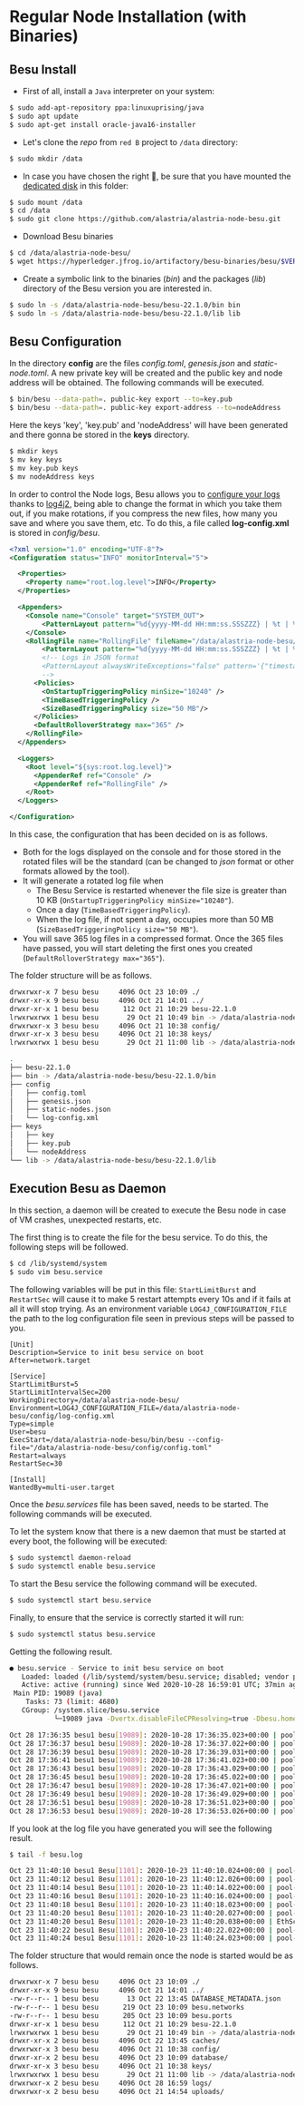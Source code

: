 # Regular Node Installation (with Binaries)

## Besu Install

* First of all, install a `Java` interpreter on your system:

```sh
$ sudo add-apt-repository ppa:linuxuprising/java
$ sudo apt update
$ sudo apt-get install oracle-java16-installer
```

* Let's clone the _repo_ from `red B` project to `/data` directory:

```sh
$ sudo mkdir /data
```

* In case you have chosen the right :pill:, be sure that you have mounted the [dedicated disk](docs/mount-dedicated-disk.md) in this folder:

```sh
$ sudo mount /data
$ cd /data
$ sudo git clone https://github.com/alastria/alastria-node-besu.git
```

* Download Besu binaries

```sh
$ cd /data/alastria-node-besu/
$ wget https://hyperledger.jfrog.io/artifactory/besu-binaries/besu/$VERSION_BESU/besu-22.1.0.tar.gz -O - | tar -xz
```

* Create a symbolic link to the binaries (_bin_) and the packages (_lib_) directory of the Besu version you are interested in.

```sh
$ sudo ln -s /data/alastria-node-besu/besu-22.1.0/bin bin
$ sudo ln -s /data/alastria-node-besu/besu-22.1.0/lib lib
```

## Besu Configuration

In the directory **config** are the files _config.toml_, _genesis.json_ and _static-node.toml_. A new private key will be created and the public key and node address will be obtained. The following commands will be executed.

```sh
$ bin/besu --data-path=. public-key export --to=key.pub
$ bin/besu --data-path=. public-key export-address --to=nodeAddress
```

Here the keys 'key', 'key.pub' and 'nodeAddress' will have been generated and there gonna be stored in the **keys** directory.

```sh
$ mkdir keys
$ mv key keys
$ mv key.pub keys
$ mv nodeAddress keys
```

In order to control the Node logs, Besu allows you to [configure your logs](https://besu.hyperledger.org/en/1.3.0-rc1/HowTo/Troubleshoot/Logging/) thanks to [log4j2](https://logging.apache.org/log4j/2.x/manual/configuration.html), being able to change the format in which you take them out, if you make rotations, if you compress the new files, how many you save and where you save them, etc. To do this, a file called **log-config.xml** is stored in _config/besu_.

```xml
<?xml version="1.0" encoding="UTF-8"?>
<Configuration status="INFO" monitorInterval="5">

  <Properties>
    <Property name="root.log.level">INFO</Property>
  </Properties>

  <Appenders>
    <Console name="Console" target="SYSTEM_OUT">
        <PatternLayout pattern="%d{yyyy-MM-dd HH:mm:ss.SSSZZZ} | %t | %-5level | %c{1} | %msg %throwable{short.message}%n" />
    </Console>
    <RollingFile name="RollingFile" fileName="/data/alastria-node-besu/logs/besu.log" filePattern="/data/alastria-node-besu/logs/besu-%d{yyyyMMdd}-%i.log.gz" >
        <PatternLayout pattern="%d{yyyy-MM-dd HH:mm:ss.SSSZZZ} | %t | %-5level | %c{1} | %msg %throwable{short.message}%n" />
        <!-- Logs in JSON format
        <PatternLayout alwaysWriteExceptions="false" pattern='{"timestamp":"%d{ISO8601}","container":"${hostName}","level":"%level","thread":"%t","class":"%c{1}","message":"%msg","throwable":"%enc{%throwable}{JSON}"}%n'/>
        -->
      <Policies>
        <OnStartupTriggeringPolicy minSize="10240" />
        <TimeBasedTriggeringPolicy />
        <SizeBasedTriggeringPolicy size="50 MB"/>
      </Policies>
      <DefaultRolloverStrategy max="365" />
    </RollingFile>
  </Appenders>

  <Loggers>
    <Root level="${sys:root.log.level}">
      <AppenderRef ref="Console" />
      <AppenderRef ref="RollingFile" />
    </Root>
  </Loggers>

</Configuration>
```

In this case, the configuration that has been decided on is as follows.

- Both for the logs displayed on the console and for those stored in the rotated files will be the standard (can be changed to _json_ format or other formats allowed by the tool).
- It will generate a rotated log file when
  - The Besu Service is restarted whenever the file size is greater than 10 KB (`OnStartupTriggeringPolicy minSize="10240"`).
  - Once a day (`TimeBasedTriggeringPolicy`).
  - When the log file, if not spent a day, occupies more than 50 MB (`SizeBasedTriggeringPolicy size="50 MB"`).
- You will save 365 log files in a compressed format. Once the 365 files have passed, you will start deleting the first ones you created (`DefaultRolloverStrategy max="365"`).

The folder structure will be as follows.

```sh
drwxrwxr-x 7 besu besu     4096 Oct 23 10:09 ./
drwxr-xr-x 9 besu besu     4096 Oct 21 14:01 ../
drwxr-xr-x 1 besu besu      112 Oct 21 10:29 besu-22.1.0
lrwxrwxrwx 1 besu besu       29 Oct 21 10:49 bin -> /data/alastria-node-besu/besu-22.1.0/bin/
drwxrwxr-x 3 besu besu     4096 Oct 21 10:38 config/
drwxr-xr-x 3 besu besu     4096 Oct 21 10:38 keys/
lrwxrwxrwx 1 besu besu       29 Oct 21 11:00 lib -> /data/alastria-node-besu/besu-22.1.0/lib/

.
├── besu-22.1.0
├── bin -> /data/alastria-node-besu/besu-22.1.0/bin
├── config
│   ├── config.toml
│   ├── genesis.json
│   ├── static-nodes.json
│   └── log-config.xml
├── keys
│   ├── key
│   ├── key.pub
│   └── nodeAddress
└── lib -> /data/alastria-node-besu/besu-22.1.0/lib
```

## Execution Besu as Daemon

In this section, a daemon will be created to execute the Besu node in case of VM crashes, unexpected restarts, etc.

The first thing is to create the file for the besu service. To do this, the following steps will be followed.

```sh
$ cd /lib/systemd/system
$ sudo vim besu.service
```

The following variables will be put in this file: `StartLimitBurst` and `RestartSec` will cause it to make 5 restart attempts every 10s and if it fails at all it will stop trying. As an environment variable `LOG4J_CONFIGURATION_FILE` the path to the log configuration file seen in previous steps will be passed to you.

```service
[Unit]
Description=Service to init besu service on boot
After=network.target

[Service]
StartLimitBurst=5
StartLimitIntervalSec=200
WorkingDirectory=/data/alastria-node-besu/
Environment=LOG4J_CONFIGURATION_FILE=/data/alastria-node-besu/config/log-config.xml
Type=simple
User=besu
ExecStart=/data/alastria-node-besu/bin/besu --config-file="/data/alastria-node-besu/config/config.toml"
Restart=always
RestartSec=30

[Install]
WantedBy=multi-user.target
```

Once the _besu.services_ file has been saved, needs to be started. The following commands will be executed.

To let the system know that there is a new daemon that must be started at every boot, the following will be executed:

```sh
$ sudo systemctl daemon-reload
$ sudo systemctl enable besu.service
```

To start the Besu service the following command will be executed.

```sh
$ sudo systemctl start besu.service
```

Finally, to ensure that the service is correctly started it will run:

```sh
$ sudo systemctl status besu.service
```

Getting the following result.

```sh
● besu.service - Service to init besu service on boot
   Loaded: loaded (/lib/systemd/system/besu.service; disabled; vendor preset: enabled)
   Active: active (running) since Wed 2020-10-28 16:59:01 UTC; 37min ago
 Main PID: 19089 (java)
    Tasks: 73 (limit: 4680)
   CGroup: /system.slice/besu.service
           └─19089 java -Dvertx.disableFileCPResolving=true -Dbesu.home=/data/alastria-node-besu -Dlog4j.shutdownHookEnabled=false --add-

Oct 28 17:36:35 besu1 besu[19089]: 2020-10-28 17:36:35.023+00:00 | pool-8-thread-1 | INFO  | IbftRound | Importing block to
Oct 28 17:36:37 besu1 besu[19089]: 2020-10-28 17:36:37.022+00:00 | pool-8-thread-1 | INFO  | IbftRound | Importing block to
Oct 28 17:36:39 besu1 besu[19089]: 2020-10-28 17:36:39.031+00:00 | pool-8-thread-1 | INFO  | IbftRound | Importing block to
Oct 28 17:36:41 besu1 besu[19089]: 2020-10-28 17:36:41.023+00:00 | pool-8-thread-1 | INFO  | IbftRound | Importing block to
Oct 28 17:36:43 besu1 besu[19089]: 2020-10-28 17:36:43.029+00:00 | pool-8-thread-1 | INFO  | IbftRound | Importing block to
Oct 28 17:36:45 besu1 besu[19089]: 2020-10-28 17:36:45.022+00:00 | pool-8-thread-1 | INFO  | IbftRound | Importing block to
Oct 28 17:36:47 besu1 besu[19089]: 2020-10-28 17:36:47.021+00:00 | pool-8-thread-1 | INFO  | IbftRound | Importing block to
Oct 28 17:36:49 besu1 besu[19089]: 2020-10-28 17:36:49.029+00:00 | pool-8-thread-1 | INFO  | IbftRound | Importing block to
Oct 28 17:36:51 besu1 besu[19089]: 2020-10-28 17:36:51.023+00:00 | pool-8-thread-1 | INFO  | IbftRound | Importing block to
Oct 28 17:36:53 besu1 besu[19089]: 2020-10-28 17:36:53.026+00:00 | pool-8-thread-1 | INFO  | IbftRound | Importing block to
```

If you look at the log file you have generated you will see the following result.

```sh
$ tail -f besu.log

Oct 23 11:40:10 besu1 Besu[1101]: 2020-10-23 11:40:10.024+00:00 | pool-8-thread-1 | INFO  | IbftRound | Importing block to chain. round=ConsensusRoundIdentifier{Sequence=44673, Round=0}, hash=0x429fd859a821b5ade91fdf18060c54cc07225f13ee22fca1c90cab5a96b8a6d5
Oct 23 11:40:12 besu1 Besu[1101]: 2020-10-23 11:40:12.026+00:00 | pool-8-thread-1 | INFO  | IbftRound | Importing block to chain. round=ConsensusRoundIdentifier{Sequence=44674, Round=0}, hash=0x927481f3e7414c145adc42a81b627da338d433e4a38e9d0bdca0d7e2a4b11232
Oct 23 11:40:14 besu1 Besu[1101]: 2020-10-23 11:40:14.022+00:00 | pool-8-thread-1 | INFO  | IbftRound | Importing block to chain. round=ConsensusRoundIdentifier{Sequence=44675, Round=0}, hash=0xc81d0cd503c28c9e25daac600cb4fb83690a2944c9e34bf6fc1948f6e7a5ddd5
Oct 23 11:40:16 besu1 Besu[1101]: 2020-10-23 11:40:16.024+00:00 | pool-8-thread-1 | INFO  | IbftRound | Importing block to chain. round=ConsensusRoundIdentifier{Sequence=44676, Round=0}, hash=0x8a29de2b8d924b1579fc6135ca3f91e5a1cf22f06074e5707521e3c93e7f9356
Oct 23 11:40:18 besu1 Besu[1101]: 2020-10-23 11:40:18.023+00:00 | pool-8-thread-1 | INFO  | IbftRound | Importing block to chain. round=ConsensusRoundIdentifier{Sequence=44677, Round=0}, hash=0x6c343d7c7a0fe40ac4c210f0e579b6fae5c97df31cb02f2dab2560eac329c3a3
Oct 23 11:40:20 besu1 Besu[1101]: 2020-10-23 11:40:20.027+00:00 | pool-8-thread-1 | INFO  | IbftRound | Importing block to chain. round=ConsensusRoundIdentifier{Sequence=44678, Round=0}, hash=0x90b40aea12ec2c6fc27f794ebe35d088f4bc07b266d3f6cc2461df62ce7aff5b
Oct 23 11:40:20 besu1 Besu[1101]: 2020-10-23 11:40:20.038+00:00 | EthScheduler-Workers-1 | INFO  | PersistBlockTask | Imported #44,678 / 0 tx / 0 om / 0 (0.0%) gas / (0x90b40aea12ec2c6fc27f794ebe35d088f4bc07b266d3f6cc2461df62ce7aff5b) in 0.009s. Peers: 6
Oct 23 11:40:22 besu1 Besu[1101]: 2020-10-23 11:40:22.022+00:00 | pool-8-thread-1 | INFO  | IbftRound | Importing block to chain. round=ConsensusRoundIdentifier{Sequence=44679, Round=0}, hash=0xc23185731078d16705b36bd1e72ccba09c45210aea26117869cb23fce4830ea4
Oct 23 11:40:24 besu1 Besu[1101]: 2020-10-23 11:40:24.023+00:00 | pool-8-thread-1 | INFO  | IbftRound | Importing block to chain. round=ConsensusRoundIdentifier{Sequence=44680, Round=0}, hash=0xec246c575fadcfa275f804be1a39dba6f335bdd53f795a1a23342c7d84fbb6d1
```

The folder structure that would remain once the node is started would be as follows.

```sh
drwxrwxr-x 7 besu besu     4096 Oct 23 10:09 ./
drwxr-xr-x 9 besu besu     4096 Oct 21 14:01 ../
-rw-r--r-- 1 besu besu       13 Oct 22 13:45 DATABASE_METADATA.json
-rw-r--r-- 1 besu besu      219 Oct 23 10:09 besu.networks
-rw-r--r-- 1 besu besu      205 Oct 23 10:09 besu.ports
drwxr-xr-x 1 besu besu      112 Oct 21 10:29 besu-22.1.0
lrwxrwxrwx 1 besu besu       29 Oct 21 10:49 bin -> /data/alastria-node-besu/besu-22.1.0/bin/
drwxr-xr-x 2 besu besu     4096 Oct 22 13:45 caches/
drwxrwxr-x 3 besu besu     4096 Oct 21 10:38 config/
drwxr-xr-x 2 besu besu     4096 Oct 23 10:09 database/
drwxr-xr-x 3 besu besu     4096 Oct 21 10:38 keys/
lrwxrwxrwx 1 besu besu       29 Oct 21 11:00 lib -> /data/alastria-node-besu/besu-22.1.0/lib/
drwxrwxr-x 2 besu besu     4096 Oct 28 16:59 logs/
drwxrwxr-x 2 besu besu     4096 Oct 21 14:54 uploads/
```
